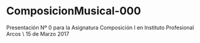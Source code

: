 # ComposicionMusical-000
Presentación Nº 0 para la Asignatura Composición I en Instituto Profesional Arcos \ 15 de Marzo 2017
